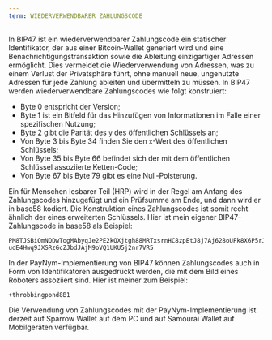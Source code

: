 ```yaml
---
term: WIEDERVERWENDBARER ZAHLUNGSCODE
---
```


In BIP47 ist ein wiederverwendbarer Zahlungscode ein statischer Identifikator, der aus einer Bitcoin-Wallet generiert wird und eine Benachrichtigungstransaktion sowie die Ableitung einzigartiger Adressen ermöglicht. Dies vermeidet die Wiederverwendung von Adressen, was zu einem Verlust der Privatsphäre führt, ohne manuell neue, ungenutzte Adressen für jede Zahlung ableiten und übermitteln zu müssen. In BIP47 werden wiederverwendbare Zahlungscodes wie folgt konstruiert:
* Byte 0 entspricht der Version;
* Byte 1 ist ein Bitfeld für das Hinzufügen von Informationen im Falle einer spezifischen Nutzung;
* Byte 2 gibt die Parität des `y` des öffentlichen Schlüssels an;
* Von Byte 3 bis Byte 34 finden Sie den `x`-Wert des öffentlichen Schlüssels;
* Von Byte 35 bis Byte 66 befindet sich der mit dem öffentlichen Schlüssel assoziierte Ketten-Code;
* Von Byte 67 bis Byte 79 gibt es eine Null-Polsterung.

Ein für Menschen lesbarer Teil (HRP) wird in der Regel am Anfang des Zahlungscodes hinzugefügt und ein Prüfsumme am Ende, und dann wird er in base58 kodiert. Die Konstruktion eines Zahlungscodes ist somit recht ähnlich der eines erweiterten Schlüssels. Hier ist mein eigener BIP47-Zahlungscode in base58 als Beispiel:

```text
PM8TJSBiQmNQDwTogMAbyqJe2PE2kQXjtgh88MRTxsrnHC8zpEtJ8j7Aj628oUFk8X6P5rJ7P5qD
udE4Hwq9JXSRzGcZJbdJAjM9oVQ1UKU5j2nr7VR5
```

In der PayNym-Implementierung von BIP47 können Zahlungscodes auch in Form von Identifikatoren ausgedrückt werden, die mit dem Bild eines Roboters assoziiert sind. Hier ist meiner zum Beispiel:

```text
+throbbingpond8B1
```

Die Verwendung von Zahlungscodes mit der PayNym-Implementierung ist derzeit auf Sparrow Wallet auf dem PC und auf Samourai Wallet auf Mobilgeräten verfügbar.